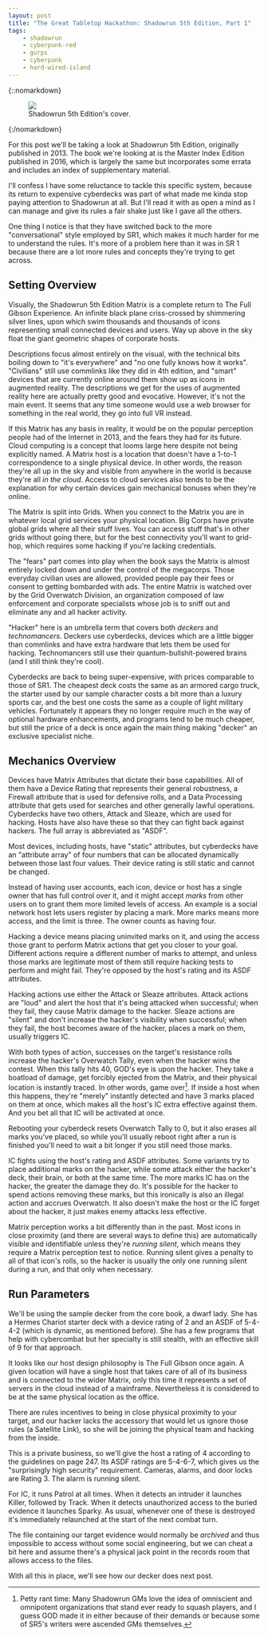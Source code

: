 ```yaml
---
layout: post
title: "The Great Tabletop Hackathon: Shadowrun 5th Edition, Part 1"
tags:
    - shadowrun
    - cyberpunk-red
    - gurps
    - cyberpunk
    - hard-wired-island
---
```


{::nomarkdown}
<figure class="center">
   <img src="{{ "/assets/sr5-cover.png" | absolute_url }}"/>
   <figcaption>
    Shadowrun 5th Edition's cover.
   </figcaption>
</figure>
{:/nomarkdown}

For this post we'll be taking a look at Shadowrun 5th Edition, originally
published in 2013. The book we're looking at is the Master Index Edition
published in 2016, which is largely the same but incorporates some errata and
includes an index of supplementary material.

I'll confess I have some reluctance to tackle this specific system, because its
return to expensive cyberdecks was part of what made me kinda stop paying
attention to Shadowrun at all. But I'll read it with as open a mind as I can
manage and give its rules a fair shake just like I gave all the others.

One thing I notice is that they have switched back to the more "conversational"
style employed by SR1, which makes it much harder for me to understand the
rules. It's more of a problem here than it was in SR 1 because there are a lot
more rules and concepts they're trying to get across.

## Setting Overview

Visually, the Shadowrun 5th Edition Matrix is a complete return to The Full
Gibson Experience. An infinite black plane criss-crossed by shimmering silver
lines, upon which swim thousands and thousands of icons representing small
connected devices and users. Way up above in the sky float the giant geometric
shapes of corporate hosts.

Descriptions focus almost entirely on the visual, with the technical bits
boiling down to "it's everywhere" and "no one fully knows how it
works". "Civilians" still use commlinks like they did in 4th edition, and
"smart" devices that are currently online around them show up as icons in
augmented reality. The descriptions we get for the uses of augmented reality
here are actually pretty good and evocative. However, it's not the main
event. It seems that any time someone would use a web browser for something in
the real world, they go into full VR instead.

If this Matrix has any basis in reality, it would be on the popular perception
people had of the Internet in 2013, and the fears they had for its future. Cloud
computing is a concept that looms large here despite not being explicitly
named. A Matrix host is a location that doesn't have a 1-to-1 correspondence to
a single physical device. In other words, the reason they're all up in the sky
and visible from anywhere in the world is because they're all _in the
cloud_. Access to cloud services also tends to be the explanation for why
certain devices gain mechanical bonuses when they're online.

The Matrix is split into Grids. When you connect to the Matrix you are in
whatever local grid services your physical location. Big Corps have private
global grids where all their stuff lives. You can access stuff that's in other
grids without going there, but for the best connectivity you'll want to
grid-hop, which requires some hacking if you're lacking credentials.

The "fears" part comes into play when the book says the Matrix is almost
entirely locked down and under the control of the megacorps. Those everyday
civilian uses are allowed, provided people pay their fees or consent to getting
bombarded with ads. The entire Matrix is watched over by the Grid Overwatch
Division, an organization composed of law enforcement and corporate specialists
whose job is to sniff out and eliminate any and all hacker activity.

"Hacker" here is an umbrella term that covers both _deckers_ and
_technomancers_. Deckers use cyberdecks, devices which are a little bigger than
commlinks and have extra hardware that lets them be used for
hacking. Technomancers still use their quantum-bullshit-powered brains (and I
still think they're cool).

Cyberdecks are back to being super-expensive, with prices comparable to those of
SR1. The cheapest deck costs the same as an armored cargo truck, the starter
used by our sample character costs a bit more than a luxury sports car, and the
best one costs the same as a couple of light military vehicles. Fortunately it
appears they no longer require much in the way of optional hardware
enhancements, and programs tend to be much cheaper, but still the price of a
deck is once again the main thing making "decker" an exclusive specialist niche.

## Mechanics Overview

Devices have Matrix Attributes that dictate their base capabilities. All of them
have a Device Rating that represents their general robustness, a Firewall
attribute that is used for defensive rolls, and a Data Processing attribute that
gets used for searches and other generally lawful operations. Cyberdecks have
two others, Attack and Sleaze, which are used for hacking. Hosts have also have
these so that they can fight back against hackers. The full array is abbreviated
as "ASDF".

Most devices, including hosts, have "static" attributes, but cyberdecks have an
"attribute array" of four numbers that can be allocated dynamically between
those last four values. Their device rating is still static and cannot be
changed.

Instead of having user accounts, each icon, device or host has a single owner
that has full control over it, and it might accept _marks_ from other users on
to grant them more limited levels of access. An example is a social network host
lets users register by placing a mark. More marks means more access, and the
limit is three. The owner counts as having four.

Hacking a device means placing uninvited marks on it, and using the access those
grant to perform Matrix actions that get you closer to your goal. Different
actions require a different number of marks to attempt, and unless those marks
are legitimate most of them still require hacking tests to perform and might
fail. They're opposed by the host's rating and its ASDF attributes.

Hacking actions use either the Attack or Sleaze attributes. Attack actions are
"loud" and alert the host that it's being attacked when successful; when they
fail, they cause Matrix damage to the hacker. Sleaze actions are "silent" and
don't increase the hacker's visibility when successful; when they fail, the host
becomes aware of the hacker, places a mark on them, usually triggers IC.

With both types of action, successes on the target's resistance rolls increase
the hacker's Overwatch Tally, even when the hacker wins the contest. When this
tally hits 40, GOD's eye is upon the hacker. They take a boatload of damage, get
forcibly ejected from the Matrix, and their physical location is instantly
traced. In other words, game over[^1]. If inside a host when this happens,
they're "merely" instantly detected and have 3 marks placed on them at once,
which makes all the host's IC extra effective against them. And you bet all that
IC will be activated at once.

Rebooting your cyberdeck resets Overwatch Tally to 0, but it also erases all
marks you've placed, so while you'll usually reboot right after a run is
finished you'll need to wait a bit longer if you still need those marks.

IC fights using the host's rating and ASDF attributes. Some variants try to
place additional marks on the hacker, while some attack either the hacker's
deck, their brain, or both at the same time. The more marks IC has on the
hacker, the greater the damage they do. It's possible for the hacker to spend
actions removing these marks, but this ironically is also an illegal action and
accrues Overwatch. It also doesn't make the host or the IC forget about the
hacker, it just makes enemy attacks less effective.

Matrix perception works a bit differently than in the past. Most icons in close
proximity (and there are several ways to define this) are automatically visible
and identifiable unless they're _running silent_, which means they require a
Matrix perception test to notice. Running silent gives a penalty to all of that
icon's rolls, so the hacker is usually the only one running silent during a run,
and that only when necessary.

## Run Parameters

We'll be using the sample decker from the core book, a dwarf lady. She has a
Hermes Chariot starter deck with a device rating of 2 and an ASDF of 5-4-4-2
(which is dynamic, as mentioned before). She has a few programs that help with
cybercombat but her specialty is still stealth, with an effective skill of 9 for
that approach.

It looks like our host design philosophy is The Full Gibson once again. A given
location will have a single host that takes care of all of its business and is
connected to the wider Matrix, only this time it represents a set of servers in
the cloud instead of a mainframe. Nevertheless it is considered to be at the
same physical location as the office.

There are rules incentives to being in close physical proximity to your target,
and our hacker lacks the accessory that would let us ignore those rules (a
Satellite Link), so she will be joining the physical team and hacking from the
inside.

This is a private business, so we'll give the host a rating of 4 according to
the guidelines on page 247. Its ASDF ratings are 5-4-6-7, which gives us the
"surprisingly high security" requirement. Cameras, alarms, and door locks are
Rating 3. The alarm is running silent.

For IC, it runs Patrol at all times. When it detects an intruder it launches
Killer, followed by Track. When it detects unauthorized access to the buried
evidence it launches Sparky. As usual, whenever one of these is destroyed it's
immediately relaunched at the start of the next combat turn.

The file containing our target evidence would normally be _archived_ and thus
impossible to access without some social engineering, but we can cheat a bit
here and assume there's a physical jack point in the records room that allows
access to the files.

With all this in place, we'll see how our decker does next post.



[^1]: Petty rant time: Many Shadowrun GMs love the idea of omniscient and
    omnipotent organizations that stand ever ready to squash players, and I
    guess GOD made it in either because of their demands or because some of
    SR5's writers were ascended GMs themselves.
